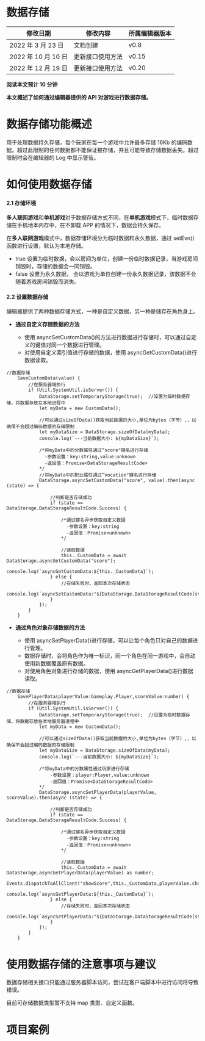 # 数据存储

| 修改日期            | 修改内容         | 所属编辑器版本 |
| ------------------- | ---------------- | -------------- |
| 2022 年 3 月 23 日  | 文档创建         | v0.8           |
| 2022 年 10 月 10 日 | 更新接口使用方法 | v0.15          |
| 2022 年 12 月 19 日 | 更新接口使用方法 | v0.20          |

<strong>阅读本文预计 10 分钟</strong>

<strong>本文概述了如何通过编辑器提供的 API 对游戏进行数据存储。</strong>

# 数据存储功能概述

用于处理数据持久存储，每个玩家在每一个游戏中允许最多存储 16Kb 的编码数据。超过此限制的任何数据都不能保证被存储，并且可能导致存储数据丢失。超过限制时会在编辑器的 Log 中显示警告。

# 如何使用数据存储

#### 2.1 存储环境

<strong>多人联网游戏</strong>和<strong>单机游戏</strong>对于数据存储方式不同，在<strong>单机游戏</strong>模式下，临时数据存储在手机地本内存中，在不卸载 APP 的情况下，数据会持久保存。

在<strong>多人联网游戏</strong>模式中，数据存储环境分为临时数据和永久数据，通过 setEvn()函数进行设置，默认为本地存储。

- true 设置为临时数据，会以房间为单位，创建一份临时数据记录，当游戏房间销毁时，存储的数据会一同销毁。
- false 设置为永久数据， 会以游戏为单位创建一份永久数据记录，该数据不会随着游戏房间销毁而消失。

#### 2.2 设置数据存储

编辑器提供了两种数据存储方式，一种是自定义数据，另一种是储存在角色身上。

- <strong>通过自定义存储数据的方法</strong>

  - 使用 asyncSetCustomData()的方法进行数据进行存储时，可以通过自定义的键值对同一个数据进行管理。
  - 对使用自定义索引值进行存储的数据，使用 asyncGetCustomData()进行数据读取。

```
//数据存储
    SaveCustomData(value) {
        //在服务器端执行
        if (Util.SystemUtil.isServer()) {
            DataStorage.setTemporaryStorage(true);  //设置为临时数据存储，将数据存放在本地进程中
            let myData = new CustomData();

            //可以通过sizeOfData()获取当前数据的大小,单位为bytes（字节）,，以确保不会超过编码数据的存储限制
            let myDataSize = DataStorage.sizeOfData(myData);
            console.log(`---当前数据大小: ${myDataSize}`);

            /*将myData中的分数属性通过“score"键名进行存储
              -参数设置：key:string,value:unknown
              -返回值：Promise<DataStorageResultCode>
            */
            //将myData中的职业属性通过“vocation"键名进行存储
            DataStorage.asyncSetCustomData("score", value).then(async (state) => {

                //判断是否存储成功
                if (state == DataStorage.DataStorageResultCode.Success) {

                    /*通过键名异步获取自定义数据
                      -参数设置：key:string
                      -返回值：Promise<unknown>
                    */

                    //读取数据
                    this._CustomData = await DataStorage.asyncGetCustomData("score");
                    console.log(`asyncGetCustomData:${this._CustomData}`);
                } else {
                    //存储失败时，返回本次存储状态
                    console.log(`asyncSetCustomData:"${DataStorage.DataStorageResultCode[state]}`);
                }
            });
        }
    }
```

- <strong>通过角色对象存储数据的方法</strong>

  - 使用 asyncSetPlayerData()进行存储，可以让每个角色只对自己的数据进行管理。
  - 数据存储时，会将角色作为唯一标识，同一个角色在同一游戏中，会自动使用新数据覆盖原有数据。
  - 对使用角色对象进行存储的数据，使用 asyncGetPlayerData()进行数据读取。

```
//数据存储
    SavePlayerData(playerValue:Gameplay.Player,scoreValue:number) {
        //在服务器端执行
        if (Util.SystemUtil.isServer()) {
            DataStorage.setTemporaryStorage(true);  //设置为临时数据存储，将数据存放在本地服务器进程中
            let myData = new CustomData();

            //可以通过sizeOfData()获取当前数据的大小,单位为bytes（字节）,，以确保不会超过编码数据的存储限制
            let myDataSize = DataStorage.sizeOfData(myData);
            console.log(`---当前数据大小: ${myDataSize}`);

            /*将myData中的分数属性通过玩家进行存储
                -参数设置：player:Player,value:unknown
                -返回值：Promise<DataStorageResultCode>
            */
            DataStorage.asyncSetPlayerData(playerValue, scoreValue).then(async (state) => {

                //判断是否存储成功
                if (state == DataStorage.DataStorageResultCode.Success) {

                    /*通过键名异步获取自定义数据
                      -参数设置：key:string
                      -返回值：Promise<unknown>
                    */

                    //读取数据
                    this._CustomData = await DataStorage.asyncGetPlayerData(playerValue) as number;
                    Events.dispatchToAllClient("showScore",this._CustomData,playerValue.character.characterName);
                    console.log(`asyncGetPlayerData:${this._CustomData}`);
                } else {
                    //存储失败时，返回本次存储状态
                    console.log(`asyncSetPlayerData:"${DataStorage.DataStorageResultCode[state]}`);
                }
            });
        }
    }
```

# 使用数据存储的注意事项与建议

数据存储相关接口只能通过服务器脚本访问，尝试在客户端脚本中进行访问将导致错误。

目前可存储数据类型暂不支持 map 类型、自定义函数。

# 

# 项目案例
